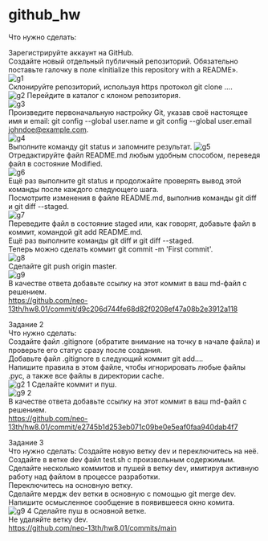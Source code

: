 # github_hw  

Что нужно сделать:

Зарегистрируйте аккаунт на GitHub.  
Создайте новый отдельный публичный репозиторий. Обязательно поставьте галочку в поле «Initialize this repository with a README».  
![g1](https://github.com/neo-13th/github_hw/assets/150372172/097e9d22-9cdf-4a7c-97ca-2b344dcc508e)  
Склонируйте репозиторий, используя https протокол git clone ....  
![g2](https://github.com/neo-13th/github_hw/assets/150372172/0136d61d-433d-4853-9c42-e30ee7d92970)
Перейдите в каталог с клоном репозитория.  
![g3](https://github.com/neo-13th/github_hw/assets/150372172/53b64b37-9b57-4260-984a-0a3b286eea6c)  
Произведите первоначальную настройку Git, указав своё настоящее имя и email: git config --global user.name и git config --global user.email johndoe@example.com.  
![g4](https://github.com/neo-13th/github_hw/assets/150372172/87c65366-b4d7-4909-a623-3c4e74263cff)  
Выполните команду git status и запомните результат.
![g5](https://github.com/neo-13th/github_hw/assets/150372172/363c44f1-4610-4be8-aff9-6e5a1b9467cd)  
Отредактируйте файл README.md любым удобным способом, переведя файл в состояние Modified.  
![g6](https://github.com/neo-13th/github_hw/assets/150372172/7456a43b-136a-4ab6-9140-b676b39a5673)  
Ещё раз выполните git status и продолжайте проверять вывод этой команды после каждого следующего шага.  
Посмотрите изменения в файле README.md, выполнив команды git diff и git diff --staged.  
![g7](https://github.com/neo-13th/github_hw/assets/150372172/ebb4d80e-5a4a-4cc9-b9f9-0a48ff9cc64d)  
Переведите файл в состояние staged или, как говорят, добавьте файл в коммит, командой git add README.md.  
Ещё раз выполните команды git diff и git diff --staged.  
Теперь можно сделать коммит git commit -m 'First commit'.  
![g8](https://github.com/neo-13th/github_hw/assets/150372172/f7edd39f-8b78-461d-ae55-1193389d1df6)  
Сделайте git push origin master.  
![g9](https://github.com/neo-13th/github_hw/assets/150372172/048618f1-4cf3-43e9-978f-af64a785259f)  
В качестве ответа добавьте ссылку на этот коммит в ваш md-файл с решением.  
https://github.com/neo-13th/hw8.01/commit/d9c206d744fe68d82f0208ef47a08b2e3912a118  

Задание 2  
Что нужно сделать:  
Создайте файл .gitignore (обратите внимание на точку в начале файла) и проверьте его статус сразу после создания.  
Добавьте файл .gitignore в следующий коммит git add....  
Напишите правила в этом файле, чтобы игнорировать любые файлы .pyc, а также все файлы в директории cache.  
![g2 1](https://github.com/neo-13th/github_hw/assets/150372172/c74748b8-8177-4e80-97c7-4ef89fd20bad)
Сделайте коммит и пуш.  
![g9 2](https://github.com/neo-13th/github_hw/assets/150372172/4618802c-8579-4542-96b5-c4e076fc34a5)  
В качестве ответа добавьте ссылку на этот коммит в ваш md-файл с решением.  
https://github.com/neo-13th/hw8.01/commit/e2745b1d253eb071c09be0e5eaf0faa940dab4f7  

Задание 3  
Что нужно сделать:
Создайте новую ветку dev и переключитесь на неё.  
Создайте в ветке dev файл test.sh с произвольным содержимым.  
Сделайте несколько коммитов и пушей в ветку dev, имитируя активную работу над файлом в процессе разработки.  
Переключитесь на основную ветку.  
Сделайте мердж dev ветки в основную с помощью git merge dev. Напишите осмысленное сообщение в появившееся окно комита.  
![g9 4](https://github.com/neo-13th/github_hw/assets/150372172/ea1e111b-2b9f-4880-a1da-0d6c48e2c870)
Сделайте пуш в основной ветке.  
Не удаляйте ветку dev.  
https://github.com/neo-13th/hw8.01/commits/main
